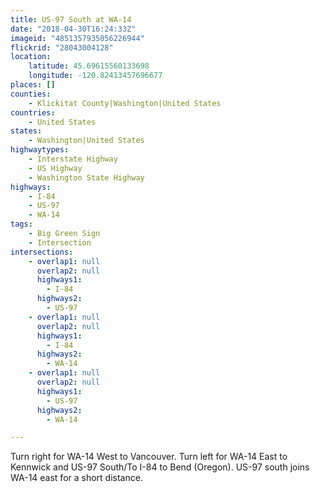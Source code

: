 ```yaml
---
title: US-97 South at WA-14
date: "2018-04-30T16:24:33Z"
imageid: "4851357935056226944"
flickrid: "28043004128"
location:
    latitude: 45.69615560133698
    longitude: -120.82413457696677
places: []
counties:
    - Klickitat County|Washington|United States
countries:
    - United States
states:
    - Washington|United States
highwaytypes:
    - Interstate Highway
    - US Highway
    - Washington State Highway
highways:
    - I-84
    - US-97
    - WA-14
tags:
    - Big Green Sign
    - Intersection
intersections:
    - overlap1: null
      overlap2: null
      highways1:
        - I-84
      highways2:
        - US-97
    - overlap1: null
      overlap2: null
      highways1:
        - I-84
      highways2:
        - WA-14
    - overlap1: null
      overlap2: null
      highways1:
        - US-97
      highways2:
        - WA-14

---
```

Turn right for WA-14 West to Vancouver.  Turn left for WA-14 East to Kennwick and US-97 South/To I-84 to Bend (Oregon).  US-97 south joins WA-14 east for a short distance.
